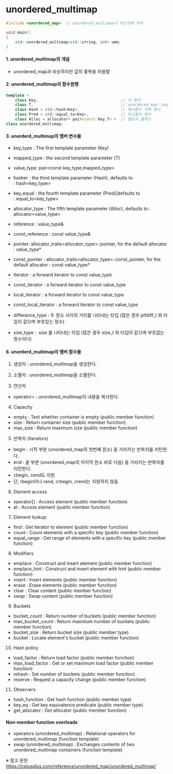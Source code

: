 # unordered_multimap

```C++
#include <unordered_map>  // unordered_multimap이 아닌것에 주의

void main()
{
    std::unordered_multimap<std::string, int> umm;
}
```

#### 1. unordered_multimap의 개념
- unordered_map과 비슷하지만 값의 중복을 허용함

#### 2. unordered_multimap의 함수원형
```c++
template < 
	class Key,                                    // 키 형식
	class T,                                      // unordered_map::mapped_type         
	class Hash = std::hash<Key>,                  // 해시함수 개체 형식
	class Pred = std::equal_to<Key>,              // 비교함수 형식
	class Alloc = allocator< pair<const Key,T> >  // 할당자 클래스
class unordered_multimap;
```

#### 3. unorderd_multimap의 멤버 변수들
- key_type : The first template parameter (Key)	
- mapped_type : the second template parameter (T)
- value_type :pair<const key_type,mapped_type>

- hasher : the third template parameter (Hash), defaults to : hash<key_type>
- key_equal : the fourth template parameter (Pred)|defaults to : equal_to<key_type>
- allocator_type : The fifth template parameter (Alloc), defaults to : allocator<value_type>

- reference : value_type&	
- const_reference : const value_type&	

- pointer: 	allocator_traits<allocator_type>::pointer, for the default allocator : value_type*
- const_pointer : allocator_traits<allocator_type>::const_pointer, 
			     for the default allocator : const value_type*

- iterator : a forward iterator to const value_type
- const_iterator : a forward iterator to const value_type
- local_iterator : a forward iterator to const value_type
- const_local_iterator : a forward iterator to const value_type

- difference_type : 두 원소 사이의 거리를 나타내는 타입 (많은 경우 ptfdiff_t 와 타입이 같으며 부호있는 정수)
- size_type :  size 를 나타내는 타입 (많은 경우 size_t 와 타입이 같으며 부호없는 정수이다)

#### 6. unorderd_multimap의 멤버 함수들
1) 생성자 : unordered_multimap을 생성한다.
2) 소멸자 : unordered_multimap을 소멸한다.

3) 연산자
- operator= : unordered_multimap의 내용을 복사한다.

4) Capacity
- empty : Test whether container is empty (public member function)
- size : Return container size (public member function)
- max_size : Return maximum size (public member function)

5) 반복자 (Iterators)
- begin : 시작 부분 (unordered_map의 첫번째 원소) 을 가리키는 반복자를 리턴한다.
- end : 끝 부분 (unordered_map의 마지막 원소 바로 다음) 을 가리키는 반복자를 리턴한다.
- cbegin, cend도 지원
- 단, rbegin이나 rend, crbegin, crend는 지원하지 않음

6) Element access
- operator[] : Access element (public member function)
- at : Access element (public member function)

7) Element lookup
- find	: Get iterator to element (public member function)
- count : Count elements with a specific key (public member function)
- equal_range : Get range of elements with a specific key (public member function)

8) Modifiers
- emplace : Construct and insert element (public member function)
- emplace_hint : Construct and insert element with hint (public member function)
- insert : Insert elements (public member function)
- erase : Erase elements (public member function)
- clear : Clear content (public member function)
- swap : Swap content (public member function)

9) Buckets
- bucket_count : Return number of buckets (public member function)
- max_bucket_count : Return maximum number of buckets (public member function)
- bucket_size : Return bucket size (public member type)
- bucket : Locate element's bucket (public member function)

10) Hash policy
- load_factor : Return load factor (public member function)
- max_load_factor : Get or set maximum load factor (public member function)
- rehash : Set number of buckets (public member function)
- reserve : Request a capacity change (public member function)

11) Observers
- hash_function : Get hash function (public member type)
- key_eq : Get key equivalence predicate (public member type)
- get_allocator : Get allocator (public member function)

#### Non-member function overloads
- operators (unordered_multimap) : Relational operators for unordered_multimap (function template)
- swap (unordered_multimap) : Exchanges contents of two unordered_multimap containers (function template)


※ 참고 문헌
https://cplusplus.com/reference/unordered_map/unordered_multimap/